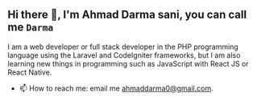 ## Hi there 👋, I'm Ahmad Darma sani, you can call me ``Darma``

I am a web developer or full stack developer in the PHP programming language using the Laravel and CodeIgniter frameworks, but I am also learning new things in programming such as JavaScript with React JS or React Native.

- 📫 How to reach me: email me [ahmaddarma0@gmail.com](mailto:ahmaddarma0@gmail.com).
<!--
**Ahmadsani31/Ahmadsani31** is a ✨ _special_ ✨ repository because its `README.md` (this file) appears on your GitHub profile.

### Tools:
<p>
    <img src="https://img.shields.io/badge/OS-MacOS-blue?&logo=apple" />
    <img src="https://img.shields.io/badge/Code-Swift-blue?&logo=swift" />
    <img src="https://img.shields.io/badge/IDE-Xcode-blue?&logo=xcode" />
    <img src="https://img.shields.io/badge/Text%20Editor-Visual%20Studio%20Code-blue?&logo=visual%20studio%20code&logoColor=blue" />
    <img src="https://gpvc.arturio.dev/bagusfe" />
</p>
 

Here are some ideas to get you started:

- 🔭 I’m currently working on ...
- 🌱 I’m currently learning ...
- 👯 I’m looking to collaborate on ...
- 🤔 I’m looking for help with ...
- 💬 Ask me about ...
- 📫 How to reach me: ...
- 😄 Pronouns: ...
- ⚡ Fun fact: ...
-->

